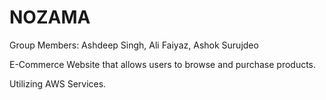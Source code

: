 # NOZAMA
Group Members: Ashdeep Singh, Ali Faiyaz, Ashok Surujdeo

E-Commerce Website that allows users to browse and purchase products.

Utilizing AWS Services.
